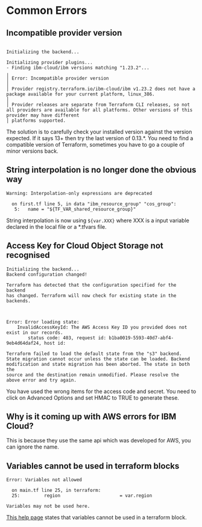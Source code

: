 # Common Errors

## Incompatible provider version

```

Initializing the backend...

Initializing provider plugins...
- Finding ibm-cloud/ibm versions matching "1.23.2"...
╷
│ Error: Incompatible provider version
│ 
│ Provider registry.terraform.io/ibm-cloud/ibm v1.23.2 does not have a package available for your current platform, linux_386.
│ 
│ Provider releases are separate from Terraform CLI releases, so not all providers are available for all platforms. Other versions of this provider may have different
│ platforms supported.
```

The solution is to carefully check your installed version against the version expected.  If it says 13+ then try the last version of 0.13.*.  You need to find a compatible version of Terraform, sometimes you have to go a couple of minor versions back.

## String interpolation is no longer done the obvious way

```
Warning: Interpolation-only expressions are deprecated

  on first.tf line 5, in data "ibm_resource_group" "cos_group":
   5:   name = "${TF_VAR_shared_resource_group}"
```

String interpolation is now using ```${var.XXX}``` where XXX is a input variable declared in the local file or a *.tfvars file.


## Access Key for Cloud Object Storage not recognised

```
Initializing the backend...
Backend configuration changed!

Terraform has detected that the configuration specified for the backend
has changed. Terraform will now check for existing state in the backends.



Error: Error loading state:
    InvalidAccessKeyId: The AWS Access Key ID you provided does not exist in our records.
        status code: 403, request id: b1ba0019-5593-40d7-abf4-9eb4d64daf24, host id: 

Terraform failed to load the default state from the "s3" backend.
State migration cannot occur unless the state can be loaded. Backend
modification and state migration has been aborted. The state in both the
source and the destination remain unmodified. Please resolve the
above error and try again.
```

You have used the wrong items for the access code and secret.  You need to click on Advanced Options and set HMAC to TRUE to generate these.

## Why is it coming up with AWS errors for IBM Cloud?

This is because they use the same api which was developed for AWS, you can ignore the name.

## Variables cannot be used in terraform blocks

```
Error: Variables not allowed

  on main.tf line 25, in terraform:
  25:         region                      = var.region

Variables may not be used here.
```

[This help page](https://www.terraform.io/docs/language/settings/index.html) states that variables cannot be used in a terraform block.

